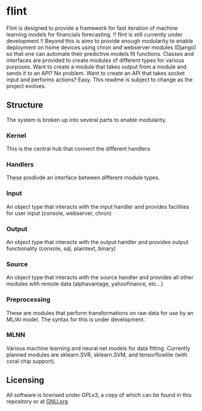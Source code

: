 # flint

Flint is designed to provide a framework for fast iteration of machine learning models for financials forecasting.
!! flint is still currently under development !!
Beyond this is aims to provide enough modularity to enable deployment on home devices using chron and webserver modules (Django) so that one can automate their predictive models fit functions.
Classes and interfaces are provided to create modules of different types for various purposes. Want to create a module that takes output from a module and sends it to an API? No problem. Want to create an API that takes socket input and performs actions? Easy.
This readme is subject to change as the project evolves.

## Structure

The system is broken up into several parts to enable modularity.

### Kernel
This is the central hub that connect the different handlers

### Handlers
These prodivde an interface between different module types.

### Input
An object type that interacts with the input handler and provides facilities for user input (console, webserver, chron)

### Output
An object type that interacts with the output handler and provides output functionality (console, sql, plaintext, binary)

### Source
An object type that interacts with the source handler and provides all other modules with remote data (alphavantage, yahoofinance, etc...)

### Preprocessing
These are modules that perform transformations on raw data for use by an ML/AI model. The syntax for this is under development.

### MLNN
Various machine learning and neural net models for data fitting. Currently planned modules are sklearn.SVR, sklearn.SVM, and tensorflowlite (with coral chip support).

## Licensing
All software is licensed under GPLv3, a copy of which can be found in this repository or at [GNU.org](https://www.gnu.org/licenses/gpl-3.0.en.html)


